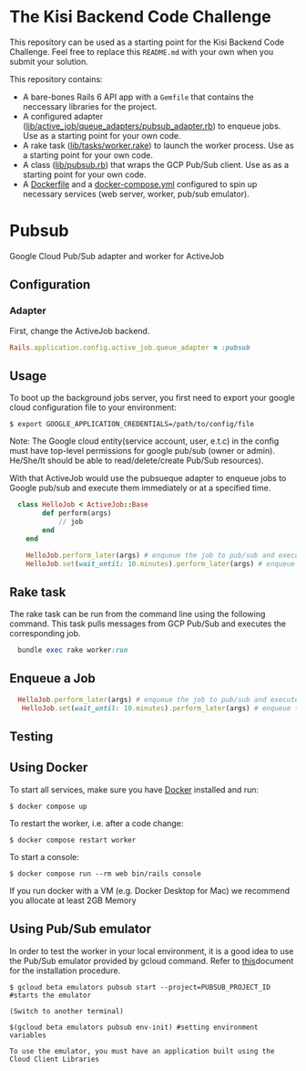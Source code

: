 # The Kisi Backend Code Challenge

This repository can be used as a starting point for the Kisi Backend Code Challenge. Feel free to replace this `README.md` with your own when you submit your solution.

This repository contains:
- A bare-bones Rails 6 API app with a `Gemfile` that contains the neccessary libraries for the project.
- A configured adapter ([lib/active_job/queue_adapters/pubsub_adapter.rb](lib/active_job/queue_adapters/pubsub_adapter.rb)) to enqueue jobs. Use as a starting point for your own code.
- A rake task ([lib/tasks/worker.rake](lib/tasks/worker.rake)) to launch the worker process. Use as a starting point for your own code.
- A class ([lib/pubsub.rb](lib/pubsub.rb)) that wraps the GCP Pub/Sub client. Use as as a starting point for your own code.
- A [Dockerfile](Dockerfile) and a [docker-compose.yml](docker-compose.yml) configured to spin up necessary services (web server, worker, pub/sub emulator).

# Pubsub

  Google Cloud Pub/Sub adapter and worker for ActiveJob

## Configuration

### Adapter
First, change the ActiveJob backend.

``` ruby
Rails.application.config.active_job.queue_adapter = :pubsub
```

## Usage

To boot up the background jobs server, you first need to export your google cloud configuration file to your environment:

    $ export GOOGLE_APPLICATION_CREDENTIALS=/path/to/config/file
Note: The Google cloud entity(service account, user, e.t.c) in the config must have top-level permissions for google pub/sub (owner or admin). He/She/It should be able to read/delete/create Pub/Sub resources).

With that ActiveJob would use the pubsueque adapter to enqueue jobs to Google pub/sub and execute them immediately or at a specified time.

```ruby
  class HelloJob < ActiveJob::Base
        def perform(args)
            // job
        end
    end

    HelloJob.perform_later(args) # enqueue the job to pub/sub and execute in the background immediately (after the pub/sub subscriber receives the job).
    HelloJob.set(wait_until: 10.minutes).perform_later(args) # enqueue the job to pub/sub and execute in 10 minutes.
```

## Rake task
 The rake task can be run from the command line using the following command. This task pulls messages from GCP Pub/Sub and executes the corresponding job.

 ```ruby
   bundle exec rake worker:run
 ```

 ## Enqueue a Job
 ```ruby
   HelloJob.perform_later(args) # enqueue the job to pub/sub and execute in the background immediately (after the pub/sub subscriber receives the job).
    HelloJob.set(wait_until: 10.minutes).perform_later(args) # enqueue the job to pub/sub and execute in 10 minutes.
 ```

## Testing

## Using Docker
To start all services, make sure you have [Docker](https://www.docker.com/products/docker-desktop/) installed and run:
```
$ docker compose up
```

To restart the worker, i.e. after a code change:
```
$ docker compose restart worker
```

To start a console:
```
$ docker compose run --rm web bin/rails console
```

If you run docker with a VM (e.g. Docker Desktop for Mac) we recommend you allocate at least 2GB Memory

## Using Pub/Sub emulator

In order to test the worker in your local environment, it is a good idea to use the Pub/Sub emulator provided by gcloud command. Refer to <a href="https://cloud.google.com/pubsub/docs/emulator" target="_blank">this</a>document for the installation procedure.

```
$ gcloud beta emulators pubsub start --project=PUBSUB_PROJECT_ID  #starts the emulator

(Switch to another terminal)

$(gcloud beta emulators pubsub env-init) #setting environment variables

To use the emulator, you must have an application built using the Cloud Client Libraries
